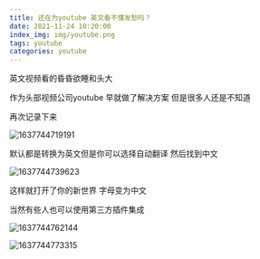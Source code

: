 ```yaml
---
title: 还在为youtube 英文看不懂发愁吗？
date: 2021-11-24 10:20:00
index_img: img/youtube.png
tags: youtube 
categories: youtube 
---
```


英文视频看的昏昏欲睡和头大

作为头部视频公司youtube 早就做了解决方案 但是很多人还是不知道

再次记录下来

![1637744719191](1637744719191.png)

 默认都是转换为英文但是你可以选择自动翻译 然后找到中文 

![1637744739623](1637744739623.png)

 这样就打开了你的新世界  字母变为中文

 

当然有些人也可以使用第三方插件集成

![1637744762144](1637744762144.png)

![1637744773315](1637744773315.png)